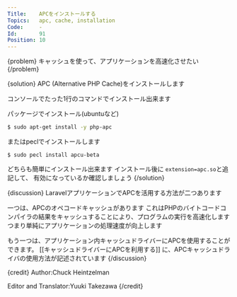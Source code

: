 ```yaml
---
Title:    APCをインストールする
Topics:   apc, cache, installation
Code:     -
Id:       91
Position: 10
---
```


{problem}
キャッシュを使って、アプリケーションを高速化させたい
{/problem}

{solution}
APC (Alternative PHP Cache)をインストールします

コンソールでたった1行のコマンドでインストール出来ます

パッケージでインストール(ubuntuなど)

```bash
$ sudo apt-get install -y php-apc
```

またはpeclでインストールします

```
$ sudo pecl install apcu-beta
```

どちらも簡単にインストール出来ます
インストール後に `extension=apc.so`と追記して、
有効になっているか確認しましょう
{/solution}

{discussion}
LaravelアプリケーションでAPCを活用する方法が二つあります

一つは、APCのオペコードキャッシュがあります
これはPHPのバイトコードコンパイラの結果をキャッシュすることにより、プログラムの実行を高速化します
つまり単純にアプリケーションの処理速度が向上します

もう一つは、アプリケーション内キャッシュドライバーにAPCを使用することができます。
[[キャッシュドライバーにAPCを利用する]] に、APCキャッシュドライバの使用方法が記述されています
{/discussion}

{credit}
Author:Chuck Heintzelman

Editor and Translator:Yuuki Takezawa
{/credit}
